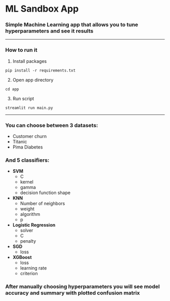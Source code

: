 # ML Sandbox App
### Simple Machine Learning app that allows you to tune hyperparameters and see it results

---------------------------------------------------------------------------------------

### How to run it

1. Install packages
```shell
pip install -r requirements.txt
```

2. Open app directory
```shell
cd app
```

3. Run script
```shell
streamlit run main.py
```

---------------------------------------------------------------------------------------

### You can choose between 3 datasets:
- Customer churn
- Titanic 
- Pima Diabetes

### And 5 classifiers:
- **SVM**
  - C
  - kernel
  - gamma
  - decision function shape
- **KNN**
  - Number of neighbors
  - weight
  - algorithm
  - p
- **Logistic Regression**
  - solver
  - C
  - penalty
- **SGD**
  - loss
- **XGBoost**
  - loss
  - learning rate
  - criterion

### After manually choosing hyperparameters you will see model accuracy and summary with plotted confusion matrix

